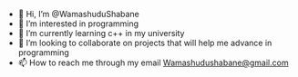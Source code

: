 - 👋 Hi, I’m @WamashuduShabane
- 👀 I’m interested in programming 
- 🌱 I’m currently learning c++ in my university 
- 💞️ I’m looking to collaborate on projects that will help me advance in programming 
- 📫 How to reach me through my email Wamashudushabane@gmail.com 

<!---
WamashuduShabane/WamashuduShabane is a ✨ special ✨ repository because its `README.md` (this file) appears on your GitHub profile.
You can click the Preview link to take a look at your changes.
--->

